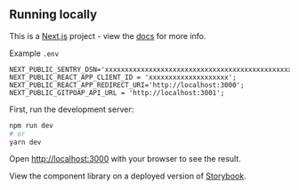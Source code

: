 
## Running locally
This is a [Next.js](https://nextjs.org/) project - view the [docs](https://nextjs.org/docs/getting-started) for more info.

Example `.env`
```
NEXT_PUBLIC_SENTRY_DSN='xxxxxxxxxxxxxxxxxxxxxxxxxxxxxxxxxxxxxxxxxxxxxxxxxxxxxxxxxxxxxxxxxxxxxxxxxx';
NEXT_PUBLIC_REACT_APP_CLIENT_ID = 'xxxxxxxxxxxxxxxxxxxx';
NEXT_PUBLIC_REACT_APP_REDIRECT_URI='http://localhost:3000';
NEXT_PUBLIC_GITPOAP_API_URL = 'http://localhost:3001';
```

First, run the development server:

```bash
npm run dev
# or
yarn dev
```

Open [http://localhost:3000](http://localhost:3000) with your browser to see the result.

View the component library on a deployed version of [Storybook](https://gitpoap-fe-storybook.vercel.app/?path=/story/button--primary0).
